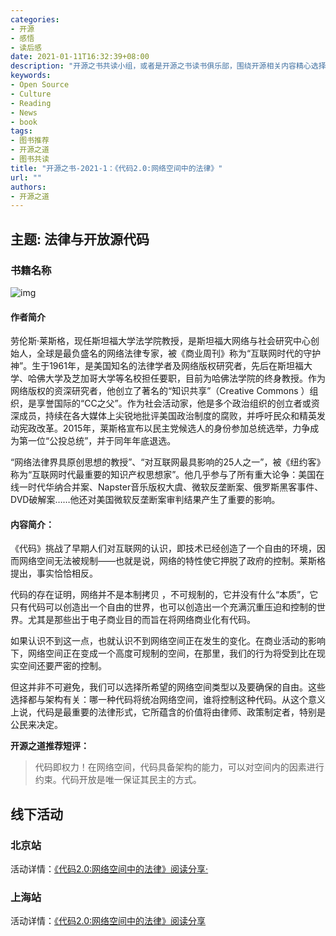 ```yaml
---
categories:
- 开源
- 感悟
- 读后感
date: 2021-01-11T16:32:39+08:00
description: "开源之书共读小组，或者是开源之书读书俱乐部，围绕开源相关内容精心选择图书，鼓励阅读和分享，并学以致用：针对开源做出最佳响应。"
keywords:
- Open Source
- Culture
- Reading
- News
- book
tags:
- 图书推荐
- 开源之道
- 图书共读
title: "开源之书-2021-1：《代码2.0:网络空间中的法律》"
url: ""
authors:
- 开源之道
---
```


## 主题: 法律与开放源代码

### 书籍名称

![img](http://cover.read.duokan.com/mfsv2/download/fdsc3/p01dlz5jYrxF/6AIzXsIujzb5m9.jpg!l)

#### 作者简介

劳伦斯·莱斯格，现任斯坦福大学法学院教授，是斯坦福大网络与社会研究中心创始人，全球是最负盛名的网络法律专家，被《商业周刊》称为“互联网时代的守护神”。生于1961年，是美国知名的法律学者及网络版权研究者，先后在斯坦福大学、哈佛大学及芝加哥大学等名校担任要职，目前为哈佛法学院的终身教授。作为网络版权的资深研究者，他创立了著名的“知识共享”（Creative Commons ）组织，是享誉国际的“CC之父”。作为社会活动家，他是多个政治组织的创立者或资深成员，持续在各大媒体上尖锐地批评美国政治制度的腐败，并呼吁民众和精英发动宪政改革。2015年，莱斯格宣布以民主党候选人的身份参加总统选举，力争成为第一位“公投总统”，并于同年年底退选。

“网络法律界具原创思想的教授”、“对互联网最具影响的25人之一”，被《纽约客》称为“互联网时代最重要的知识产权思想家”。他几乎参与了所有重大论争：美国在线一时代华纳合并案、Napster音乐版权大虞、微软反垄断案、俄罗斯黑客事件、DVD破解案……他还对美国微软反垄断案审判结果产生了重要的影响。

#### 内容简介：

《代码》挑战了早期人们对互联网的认识，即技术已经创造了一个自由的环境，因而网络空间无法被规制——也就是说，网络的特性使它押脱了政府的控制。莱斯格提出，事实恰恰相反。

代码的存在证明，网络并不是本制拷贝 ，不可规制的，它并没有什么“本质”，它只有代码可以创造出一个自由的世界，也可以创造出一个充满沉重压迫和控制的世界。尤其是那些出于电子商业目的而旨在将网络商业化有代码。

如果认识不到这一点，也就认识不到网络空间正在发生的变化。在商业活动的影响下，网络空间正在变成一个高度可规制的空间，在那里，我们的行为将受到比在现实空间还要严密的控制。

但这并非不可避免，我们可以选择所希望的网络空间类型以及要确保的自由。这些选择都与架构有关：哪一种代码将统冶网络空间，谁将控制这种代码。从这个意义上说，代码是最重要的法律形式，它所蕴含的价值将由律师、政策制定者，特别是公民来决定。

**开源之道推荐短评：**

> 代码即权力！在网络空间，代码具备架构的能力，可以对空间内的因素进行约束。代码开放是唯一保证其民主的方式。

## 线下活动

### 北京站

活动详情：[《代码2.0:网络空间中的法律》阅读分享·](https://shimo.im/docs/nWSFgnpuMlMCM2lu/)

### 上海站

活动详情：[《代码2.0:网络空间中的法律》阅读分享](https://shimo.im/docs/YVywqxPR8YpC3vgG/)